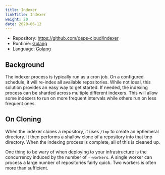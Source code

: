 ```yaml
---
title: Indexer
linkTitle: Indexer
weight: 20
date: 2020-06-12
---
```


* Repository: https://github.com/deps-cloud/indexer
* Runtime: [Golang](https://golang.org/)
* Language: [Golang](https://golang.org/)

## Background

The indexer process is typically run as a cron job.
On a configured schedule, it will re-index all available repositories.
While not ideal, this solution provides an easy way to get started.
If needed, the indexing process can be sharded across multiple different indexers.
This will allow some indexers to run on more frequent intervals while others run on less frequent ones.

## On Cloning

When the indexer clones a repository, it uses `/tmp` to create an ephemeral directory.
It then performs a shallow clone of a repository into that tmp directory.
When the indexing process is complete, all of this is cleaned up.

One thing to be wary of when deploying to your infrastructure is the concurrency induced by the number of `--workers`.
A single worker can process a large number of repositories fairly quick.
Two workers is often more than sufficient.
